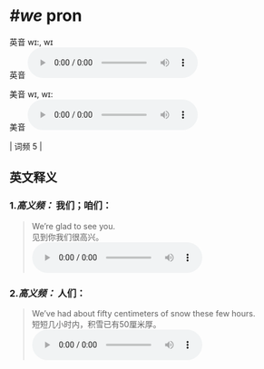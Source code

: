 # ***\#we*** pron
英音 wɪ:, wɪ  
英音
<audio src="./media/we1.aac" controls="controls"></audio>

美音 wɪ, wɪ:  
美音
<audio src="./media/we-m.aac" controls="controls"></audio>



| 词频 5 |  

英文释义
---
### 1.*高义频：* **我们；咱们：**  

 > We’re glad to see you.  
 > 见到你我们很高兴。    
<audio src="./media/1-we.aac" controls="controls"></audio>

### 2.*高义频：* **人们：**  

 > We’ve had about fifty centimeters of snow these few hours.  
 > 短短几小时内，积雪已有50厘米厚。    
<audio src="./media/3-we.aac" controls="controls"></audio>


